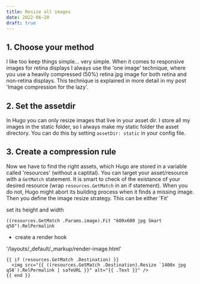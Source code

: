 ```yaml
---
title: Resize all images
date: 2022-06-20
draft: true
---
```


## 1. Choose your method

I like too keep things simple... very simple. When it comes to responsive images for retina displays I always use the 'one image' technique, where you use a heavily compressed (50%) retina jpg image for both retina and non-retina displays. This technique is explained in more detail in my post 'Image compression for the lazy'.

## 2. Set the assetdir

In Hugo you can only resize images that live in your asset dir. I store all my images in the static folder, so I always make my static folder the asset directory. You can do this by setting `assetDir: static` in your config file.

## 3. Create a compression rule

Now we have to find the right assets, which Hugo are stored in a variable called 'resources' (without a captital). You can target your asset/resource with a `GetMatch` statement. It is smart to check of the existance of your desired resource (wrap `resources.GetMatch` in an if statement). When you do not, Hugo might abort its building process when it finds a missing image. Then you define the image resize strategy. This can be either 'Fit'

set its height and width

```
((resources.GetMatch .Params.image).Fit "600x600 jpg Smart q50").RelPermalink
```

- create a render hook

'/layouts/_default/_markup/render-image.html'

```
{{ if (resources.GetMatch .Destination) }}
  <img src="{{ ((resources.GetMatch .Destination).Resize `1400x jpg q50`).RelPermalink | safeURL }}" alt="{{ .Text }}" />
{{ end }}
```

